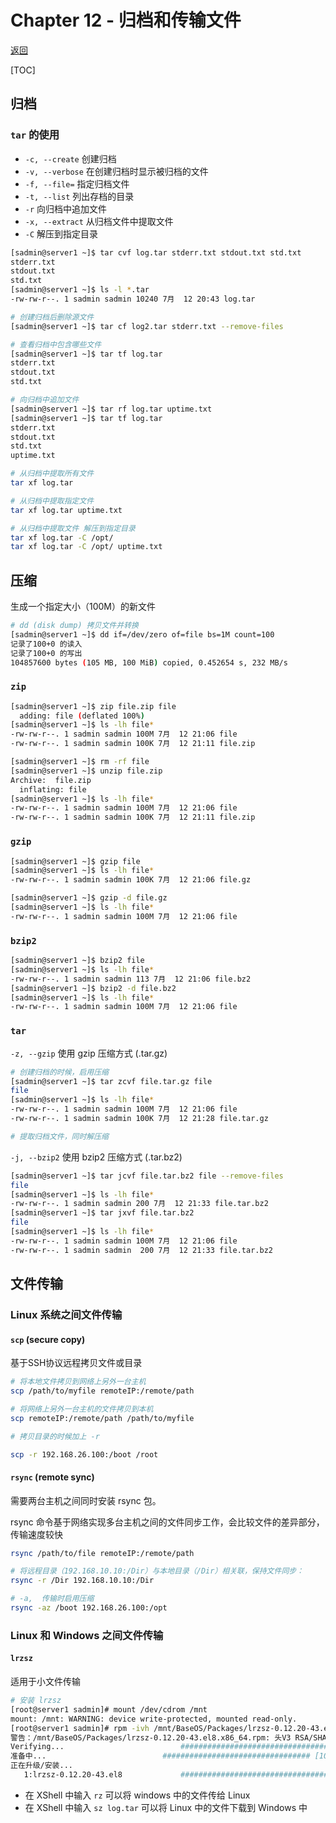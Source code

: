 # Chapter 12 - 归档和传输文件

[返回](../README.md)

[TOC]

## 归档

### `tar` 的使用

* `-c, --create` 创建归档
* `-v, --verbose` 在创建归档时显示被归档的文件
* `-f, --file=` 指定归档文件
* `-t, --list` 列出存档的目录
* `-r` 向归档中追加文件
* `-x, --extract` 从归档文件中提取文件
* `-C` 解压到指定目录

```sh
[sadmin@server1 ~]$ tar cvf log.tar stderr.txt stdout.txt std.txt
stderr.txt
stdout.txt
std.txt
[sadmin@server1 ~]$ ls -l *.tar
-rw-rw-r--. 1 sadmin sadmin 10240 7月  12 20:43 log.tar

# 创建归档后删除源文件
[sadmin@server1 ~]$ tar cf log2.tar stderr.txt --remove-files

# 查看归档中包含哪些文件
[sadmin@server1 ~]$ tar tf log.tar
stderr.txt
stdout.txt
std.txt

# 向归档中追加文件
[sadmin@server1 ~]$ tar rf log.tar uptime.txt
[sadmin@server1 ~]$ tar tf log.tar
stderr.txt
stdout.txt
std.txt
uptime.txt

# 从归档中提取所有文件
tar xf log.tar

# 从归档中提取指定文件
tar xf log.tar uptime.txt

# 从归档中提取文件 解压到指定目录
tar xf log.tar -C /opt/
tar xf log.tar -C /opt/ uptime.txt
```

## 压缩

生成一个指定大小（100M）的新文件

```sh
# dd (disk dump) 拷贝文件并转换
[sadmin@server1 ~]$ dd if=/dev/zero of=file bs=1M count=100
记录了100+0 的读入
记录了100+0 的写出
104857600 bytes (105 MB, 100 MiB) copied, 0.452654 s, 232 MB/s
```

### `zip`

```sh
[sadmin@server1 ~]$ zip file.zip file
  adding: file (deflated 100%)
[sadmin@server1 ~]$ ls -lh file*
-rw-rw-r--. 1 sadmin sadmin 100M 7月  12 21:06 file
-rw-rw-r--. 1 sadmin sadmin 100K 7月  12 21:11 file.zip

[sadmin@server1 ~]$ rm -rf file
[sadmin@server1 ~]$ unzip file.zip
Archive:  file.zip
  inflating: file
[sadmin@server1 ~]$ ls -lh file*
-rw-rw-r--. 1 sadmin sadmin 100M 7月  12 21:06 file
-rw-rw-r--. 1 sadmin sadmin 100K 7月  12 21:11 file.zip
```

### `gzip`

```sh
[sadmin@server1 ~]$ gzip file
[sadmin@server1 ~]$ ls -lh file*
-rw-rw-r--. 1 sadmin sadmin 100K 7月  12 21:06 file.gz

[sadmin@server1 ~]$ gzip -d file.gz
[sadmin@server1 ~]$ ls -lh file*
-rw-rw-r--. 1 sadmin sadmin 100M 7月  12 21:06 file
```

### `bzip2`

```sh
[sadmin@server1 ~]$ bzip2 file
[sadmin@server1 ~]$ ls -lh file*
-rw-rw-r--. 1 sadmin sadmin 113 7月  12 21:06 file.bz2
[sadmin@server1 ~]$ bzip2 -d file.bz2
[sadmin@server1 ~]$ ls -lh file*
-rw-rw-r--. 1 sadmin sadmin 100M 7月  12 21:06 file
```

### `tar`

`-z, --gzip` 使用 gzip 压缩方式 (.tar.gz)

```sh
# 创建归档的时候，启用压缩
[sadmin@server1 ~]$ tar zcvf file.tar.gz file
file
[sadmin@server1 ~]$ ls -lh file*
-rw-rw-r--. 1 sadmin sadmin 100M 7月  12 21:06 file
-rw-rw-r--. 1 sadmin sadmin 100K 7月  12 21:28 file.tar.gz

# 提取归档文件，同时解压缩

```

`-j, --bzip2` 使用 bzip2 压缩方式 (.tar.bz2)

```sh
[sadmin@server1 ~]$ tar jcvf file.tar.bz2 file --remove-files
file
[sadmin@server1 ~]$ ls -lh file*
-rw-rw-r--. 1 sadmin sadmin 200 7月  12 21:33 file.tar.bz2
[sadmin@server1 ~]$ tar jxvf file.tar.bz2
file
[sadmin@server1 ~]$ ls -lh file*
-rw-rw-r--. 1 sadmin sadmin 100M 7月  12 21:06 file
-rw-rw-r--. 1 sadmin sadmin  200 7月  12 21:33 file.tar.bz2
```

## 文件传输

### Linux 系统之间文件传输

#### `scp` (secure copy)

基于SSH协议远程拷贝文件或目录

```sh
# 将本地文件拷贝到网络上另外一台主机
scp /path/to/myfile remoteIP:/remote/path

# 将网络上另外一台主机的文件拷贝到本机
scp remoteIP:/remote/path /path/to/myfile 

# 拷贝目录的时候加上 -r

scp -r 192.168.26.100:/boot /root
```

#### `rsync` (remote sync)

需要两台主机之间同时安装 rsync 包。

rsync 命令基于网络实现多台主机之间的文件同步工作，会比较文件的差异部分，传输速度较快

```sh
rsync /path/to/file remoteIP:/remote/path

# 将远程目录（192.168.10.10:/Dir）与本地目录（/Dir）相关联，保持文件同步：
rsync -r /Dir 192.168.10.10:/Dir

# -a,  传输时启用压缩
rsync -az /boot 192.168.26.100:/opt
```

### Linux 和 Windows 之间文件传输

#### `lrzsz` 

适用于小文件传输

```sh
# 安装 lrzsz
[root@server1 sadmin]# mount /dev/cdrom /mnt
mount: /mnt: WARNING: device write-protected, mounted read-only.
[root@server1 sadmin]# rpm -ivh /mnt/BaseOS/Packages/lrzsz-0.12.20-43.el8.x86_64.rpm
警告：/mnt/BaseOS/Packages/lrzsz-0.12.20-43.el8.x86_64.rpm: 头V3 RSA/SHA256 Signature, 密钥 ID fd431d51: NOKEY
Verifying...                          ################################# [100%]
准备中...                          ################################# [100%]
正在升级/安装...
   1:lrzsz-0.12.20-43.el8             ################################# [100%]
```

* 在 XShell 中输入 `rz` 可以将 windows 中的文件传给 Linux
* 在 XShell 中输入 `sz log.tar` 可以将 Linux 中的文件下载到 Windows 中









